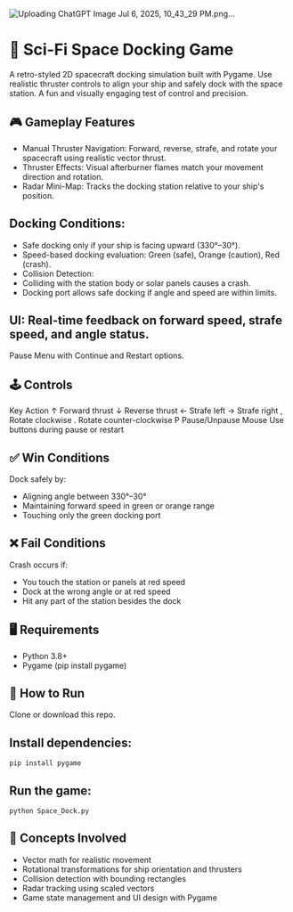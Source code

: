 ![Uploading ChatGPT Image Jul 6, 2025, 10_43_29 PM.png…]()

# 🚀 Sci-Fi Space Docking Game
A retro-styled 2D spacecraft docking simulation built with Pygame. Use realistic thruster controls to align your ship and safely dock with the space station. A fun and visually engaging test of control and precision.

## 🎮 Gameplay Features
- Manual Thruster Navigation: Forward, reverse, strafe, and rotate your spacecraft using realistic vector thrust.
- Thruster Effects: Visual afterburner flames match your movement direction and rotation.
- Radar Mini-Map: Tracks the docking station relative to your ship's position.

## Docking Conditions:
- Safe docking only if your ship is facing upward (330°–30°).
- Speed-based docking evaluation: Green (safe), Orange (caution), Red (crash).
- Collision Detection:
- Colliding with the station body or solar panels causes a crash.
- Docking port allows safe docking if angle and speed are within limits.

## UI: Real-time feedback on forward speed, strafe speed, and angle status.

Pause Menu with Continue and Restart options.

## 🕹️ Controls
Key	Action
↑	Forward thrust
↓	Reverse thrust
←	Strafe left
→	Strafe right
,	Rotate clockwise
.	Rotate counter-clockwise
P	Pause/Unpause
Mouse	Use buttons during pause or restart

## ✅ Win Conditions
Dock safely by:
- Aligning angle between 330°–30°
- Maintaining forward speed in green or orange range
- Touching only the green docking port

## ❌ Fail Conditions
Crash occurs if:
- You touch the station or panels at red speed
- Dock at the wrong angle or at red speed
- Hit any part of the station besides the dock

## 🖥️ Requirements
- Python 3.8+
- Pygame (pip install pygame)

## 🚀 How to Run
Clone or download this repo.

## Install dependencies:
```
pip install pygame
```

## Run the game:
```
python Space_Dock.py
```

## 🧠 Concepts Involved
- Vector math for realistic movement
- Rotational transformations for ship orientation and thrusters
- Collision detection with bounding rectangles
- Radar tracking using scaled vectors
- Game state management and UI design with Pygame
